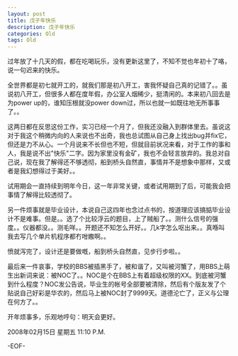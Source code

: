 ```yaml
---
layout: post
title: 戊子年快乐
description: 戊子年快乐
categories: Old
tags: Old
---
```

过年放了十几天的假，都在吃喝玩乐，没有更新这里了，不知不觉也年初十了咯，说一句迟来的快乐。  
  
全世界都是初七就开工的，就我们那是初八开工，害我怀疑自己真的记错了。。虽说初八开工，但很多人都在度年假，办公室人烟稀少，挺清闲的。本来初八回去是为power up的，谁知压根就没power down过，所以也就一如既往地无所事事了。。  
  
这两日都在反思这份工作，实习已经一个月了，但我还没融入到群体里去。虽说这对于我这个稍微内向的人来说也不出奇，我也总试图从自己身上找出bug并fix它，但还是力不从心。一个月说来不长但也不短，但就目前状况来看，对于工作的事和人，我是说不出"快乐"二字。因为家里没有金矿，我也不会轻言放弃的。我总对自己说，现在我了解得还不够透彻，船到桥头自然直，事情并不是想象中那样，又或者是我幻想得过于美好。。  
  
试用期会一直持续到明年今日，这一年非常关键，或者试用期到了后，可能我会把事情了解得比较透彻了。  
  
另一件烦事就是毕业设计，本说自己这四年也念过点书的，按道理应该搞掂毕业设计不是难事。但是。。选了个比较浮云的题目，上了贼船了。。测什么信号的强度。。仪器都没。。测毛咩。。开题还不知怎么开好。。几k字怎么呕出来。。真喺叫我去写几个单片机程序都冇咁嫐啊。。  
  
愤就泻完了，设计还是要做嘅，船到桥头自然直，见步行步啦。。  
  
最后来一件哀事，学校的BBS被插黑手了，被和谐了，又叫被河蟹了，用BBS上萌生出新词来说：被NOC了。。NOC是个在BBS上有着超级权限的XX。到底被河蟹到什么程度？NOC发公告说，毕业生的帐号全部要被清除，然后有个版友发了个贴说自己好彩是华农的，然后马上被NOC封了9999天。道德沦亡了，正义与公理在何方了。。  
  
开年烦事多，乐观地哼句：明天会更好。

2008年02月15日 星期五  11:10 P.M.

-EOF-